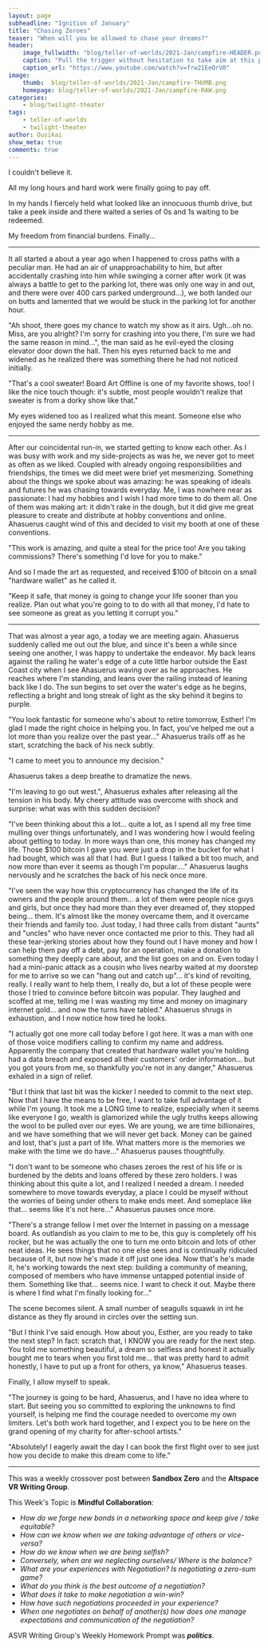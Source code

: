 ```yaml
---
layout: page
subheadline: "Ignition of January"
title: "Chasing Zeroes"
teaser: "When will you be allowed to chase your dreams?"
header:
    image_fullwidth: "blog/teller-of-worlds/2021-Jan/campfire-HEADER.png"
    caption: "Pull the trigger without hesitation to take aim at this paradoxical world."
    caption_url: "https://www.youtube.com/watch?v=frw21EeOrV0"
image:
    thumb:  blog/teller-of-worlds/2021-Jan/campfire-THUMB.png
    homepage: blog/teller-of-worlds/2021-Jan/campfire-RAW.png
categories:
    - blog/twilight-theater
tags:
    - teller-of-worlds
    - twilight-theater
author: Ousikai
show_meta: true
comments: true
---
```

I couldn't believe it. 

All my long hours and hard work were finally going to pay off.

In my hands I fiercely held what looked like an innocuous thumb drive, but take a peek inside and there waited a series of 0s and 1s waiting to be redeemed.

My freedom from financial burdens. Finally...

----

It all started a about a year ago when I happened to cross paths with a peculiar man. He had an air of unapproachability to him, but after accidentally crashing into him while swinging a corner after work (it was always a battle to get to the parking lot, there was only one way in and out, and there were over 400 cars parked underground...), we both landed our on butts and lamented that we would be stuck in the parking lot for another hour. 

"Ah shoot, there goes my chance to watch my show as it airs. Ugh...oh no. Miss, are you alright? I'm sorry for crashing into you there, I'm sure we had the same reason in mind...", the man said as he evil-eyed the closing elevator door down the hall. Then his eyes returned back to me and widened as he realized there was something there he had not noticed initially.

"That's a cool sweater! Board Art Offline is one of my favorite shows, too! I like the nice touch though: it's subtle, most people wouldn't realize that sweater is from a dorky show like that."

My eyes widened too as I realized what this meant. Someone else who enjoyed the same nerdy hobby as me.

----

After our coincidental run-in, we started getting to know each other. As I was busy with work and my side-projects as was he, we never got to meet as often as we liked. Coupled with already ongoing responsibilities and friendships, the times we did meet were brief yet mesmerizing. Something about the things we spoke about was amazing: he was speaking of ideals and futures he was chasing towards everyday. Me, I was nowhere near as passionate: I had my hobbies and I wish I had more time to do them all. One of them was making art: it didn't rake in the dough, but it did give me great pleasure to create and distribute at hobby conventions and online. Ahasuerus caught wind of this and decided to visit my booth at one of these conventions.

"This work is amazing, and quite a steal for the price too! Are you taking commissions? There's something I'd love for you to make."

And so I made the art as requested, and received $100 of bitcoin on a small "hardware wallet" as he called it. 

"Keep it safe, that money is going to change your life sooner than you realize. Plan out what you're going to to do with all that money, I'd hate to see someone as great as you letting it corrupt you."

------
That was almost a year ago, a today we are meeting again. Ahasuerus suddenly called me out out the  blue, and since it's been a while since seeing one another, I was happy to undertake the endeavor. My back leans against the railing he water's edge of a cute little harbor outside the East Coast city when I see Ahasuerus waving over as he approaches. He reaches where I'm standing, and leans over the railing instead of leaning back like I do. The sun begins to set over the water's edge as he begins, reflecting a bright and long streak of light as the sky behind it begins to purple.

"You look fantastic for someone who's about to retire tomorrow, Esther! I'm glad I made the right choice in helping you. In fact, you've helped me out a lot more than you realize over the past year..." Ahasuerus trails off as he start, scratching the back of  his neck subtly.

"I came to meet you to announce my decision."

Ahasuerus takes a deep breathe to dramatize the news.

"I'm leaving to go out west.", Ahasuerus exhales after releasing all the tension in his body. My cheery attitude was overcome with shock and surprise: what was with this sudden decision?

"I've been thinking about this a lot... quite a lot, as I spend all my free time mulling over things unfortunately, and I was wondering how I would feeling about getting to today. In more ways than one, this money has changed my life. Those $100 bitcoin I gave you were just a drop in the bucket for what I had bought, which was all that I had. But I guess I talked a bit too much, and now more than ever it seems as though I'm popular...." Ahasuerus laughs nervously and he scratches the back of his neck once more.

"I've seen the way how this cryptocurrency has changed the life of its owners and the people around them... a lot of them were people nice guys and girls, but once they had more than they ever dreamed of, they stopped being... them. It's almost like the money overcame them, and it overcame their friends and family too. Just today, I had three calls from distant "aunts" and "uncles" who have never once contacted me prior to this. They had all these tear-jerking stories about how they found out I have money and how I can help them pay off a debt, pay for an operation, make a donation to something they deeply care about, and the list goes on and on. Even today I had a mini-panic attack as a cousin who lives nearby waited at my doorstep for me to arrive so we can "hang out and catch up"... it's kind of revolting, really. I really want to help them, I really do, but a lot of these people were those I tried to convince before bitcoin was popular. They laughed and scoffed at me, telling me I was wasting my time and money on imaginary internet gold... and now the turns have tabled." Ahasuerus shrugs in exhaustion, and I now notice how tired he looks.

"I actually got one more call today before I got here. It was a man with one of those voice modifiers calling to confirm my name and address. Apparently the company that created that hardware wallet you're holding had a data breach and exposed all their customers' order information... but you got yours from me, so thankfully you're not in any danger," Ahasuerus exhaled in a sign of relief.

"But I think that last bit was the kicker I needed to commit to the next step. Now that I have the means to be free, I want to take full advantage of it while I'm young. It took me a LONG time to realize, especially when it seems like everyone I go, wealth is glamorized while the ugly truths keeps allowing the wool to be pulled over our eyes. We are young, we are time billionaires, and we have something that we will never get back. Money can be gained and lost, that's just a part of life. What matters more is the memories we make with the time we do have..." Ahasuerus pauses thoughtfully.

"I don't want to be someone who chases zeroes the rest of his life or is burdened by the debts and loans offered by these zero holders. I was thinking about this quite a lot, and I realized I needed a dream. I needed somewhere to move towards everyday, a place I could be myself without the worries of being under others to make ends meet. And someplace like that... seems like it's not here..." Ahasuerus pauses once more.

"There's a strange fellow I met over the Internet in passing on a message board. As outlandish as you claim to me to be, this guy is completely off his rocker, but he was actually the one to turn me onto bitcoin and lots of other neat ideas. He sees things that no one else sees and is continually ridiculed because of it, but now he's made it off just one idea. Now that's he's made it, he's working towards the next step: building a community of meaning, composed of members who have immense untapped potential inside of them. Something like that... seems nice. I want to check it out. Maybe there is where I find what I'm finally looking for..."

The scene becomes silent. A small number of seagulls squawk in int he distance as they fly around in circles over the setting sun.

"But I think I've said enough. How about you, Esther, are you ready to take the next step?  In fact: scratch that, I KNOW you are ready for the next step. You told me something beautiful, a dream so selfless and honest it actually bought me to tears when you first told me... that was pretty hard to admit honestly, I have to put up a front for others, ya know," Ahasuerus teases.

Finally, I allow myself to speak.

"The journey is going to be hard, Ahasuerus, and I have no idea where to start. But seeing you so committed to exploring the unknowns to find yourself, is helping me find the courage needed to overcome my own limiters. Let's both work hard together, and I expect you to be here on the grand opening of my charity for after-school artists."

"Absolutely! I eagerly await the day I can book the first flight over to see just how you decide to make this dream come to life." 

----

This was a weekly crossover post between **Sandbox Zero** and the **Altspace VR Writing Group**. 

This Week's Topic is **Mindful Collaboration**:
* *How do we forge new bonds in a networking space and keep give / take equitable?* 
* *How can we know when we are taking advantage of others or vice-versa?*
* *How do we know when we are being selfish?*
* *Conversely, when are we neglecting ourselves/ Where is the balance?*
* *What are your experiences with Negotiation? Is negotiating a zero-sum game?* 
* *What do you think is the best outcome of a negotiation?* 
* *What does it take to make negotiation a win-win?* 
* *How have such negotiations proceeded in your experience?* 
* *When one negotiates on behalf of another(s) how does one manage expectations and communication of the negotiation?*

ASVR Writing Group's Weekly Homework Prompt was ***politics***.